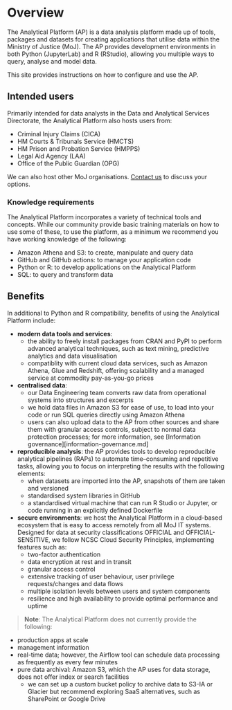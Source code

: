 # Overview

The Analytical Platform (AP) is a data analysis platform made up of tools, packages and datasets for creating applications that utilise data within the Ministry of Justice (MoJ). The AP provides development environments in both Python (JupyterLab) and R (RStudio), allowing you multiple ways to query, analyse and model data.

This site provides instructions on how to configure and use the AP.

## Intended users

Primarily intended for data analysts in the Data and Analytical Services Directorate, the Analytical Platform also hosts users from:
-   Criminal Injury Claims (CICA)
-   HM Courts & Tribunals Service (HMCTS)
-   HM Prison and Probation Service (HMPPS)
-   Legal Aid Agency (LAA)
-   Office of the Public Guardian (OPG)

We can also host other MoJ organisations. [Contact us][contact] to discuss your options.

### Knowledge requirements

The Analytical Platform incorporates a variety of technical tools and concepts. While our community provide basic training materials on how to use some of these, to use the platform, as a minimum we recommend you have working knowledge of the following:

- Amazon Athena and S3: to create, manipulate and query data
- GitHub and GitHub actions: to manage your application code
- Python or R: to develop applications on the Analytical Platform
- SQL: to query and transform data

## Benefits

In additional to Python and R compatibility, benefits of using the Analytical Platform include:

- **modern data tools and services**:
  - the ability to freely install packages from CRAN and PyPI to perform advanced analytical techniques, such as text mining, predictive analytics and data visualisation
  - compatiblity with current cloud data services, such as Amazon Athena, Glue and Redshift, offering scalability and a managed service at commodity pay-as-you-go prices
- **centralised data**:
  - our Data Engineering team converts raw data from operational systems into structures and excerpts
  - we hold data files in Amazon S3 for ease of use, to load into your code or run SQL queries directly using Amazon Athena
  - users can also upload data to the AP from other sources and share them with granular access controls, subject to normal data protection processes; for more information, see [Information governance][information-governance.md]
- **reproducible analysis**: the AP provides tools to develop reproducible analytical pipelines (RAPs) to automate time–consuming and repetitive tasks, allowing you to focus on interpreting the results with the following elements:
  - when datasets are imported into the AP, snapshots of them are taken and versioned
  - standardised system libraries in GitHub
  - a standardised virtual machine that can run R Studio or Jupyter, or code running in an explicitly defined Dockerfile
- **secure environments**: we host the Analytical Platform in a cloud-based ecosystem that is easy to access remotely from all MoJ IT systems. Designed for data at security classifications OFFICIAL and OFFICIAL-SENSITIVE, we follow NCSC Cloud Security Principles, implementing features such as:
  - two-factor authentication
  - data encryption at rest and in transit
  - granular access control
  - extensive tracking of user behaviour, user privilege requests/changes and data flows
  - multiple isolation levels between users and system components
  - resilience and high availability to provide optimal performance and uptime

> **Note**: The Analytical Platform does not currently provide the following:
- production apps at scale
- management information
- real-time data; however, the Airflow tool can schedule data processing as frequently as every few minutes
- pure data archival: Amazon S3, which the AP uses for data storage, does not offer index or search facilities
  - we can set up a custom bucket policy to archive data to S3-IA or Glacier but recommend exploring SaaS alternatives, such as SharePoint or Google Drive

[contact]: mailto:analytical_platform@digital.justice.gov.uk
